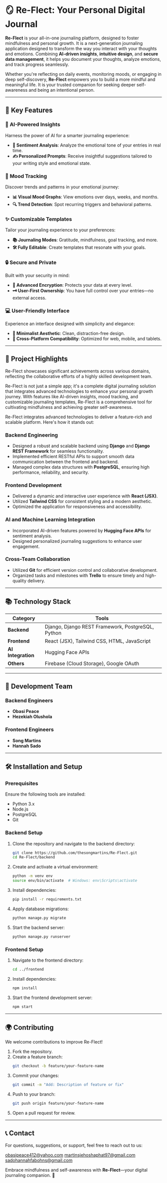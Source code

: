 # 🪞 **Re-Flect**: Your Personal Digital Journal  

**Re-Flect** is your all-in-one journaling platform, designed to foster mindfulness and personal growth. It is a next-generation journaling application designed to transform the way you interact with your thoughts and emotions. Combining **AI-driven insights**, **intuitive design**, and **secure data management**, it helps you document your thoughts, analyze emotions, and track progress seamlessly. 

Whether you're reflecting on daily events, monitoring moods, or engaging in deep self-discovery, **Re-Flect** empowers you to build a more mindful and meaningful life. It is your trusted companion for seeking deeper self-awareness and being an intentional person.

---

## 🌟 **Key Features**  

### 🤖 **AI-Powered Insights**  
Harness the power of AI for a smarter journaling experience:  
- **🧠 Sentiment Analysis**: Analyze the emotional tone of your entries in real time.  
- **✍️ Personalized Prompts**: Receive insightful suggestions tailored to your writing style and emotional state.  

### 🌈 **Mood Tracking**  
Discover trends and patterns in your emotional journey:  
- **📊 Visual Mood Graphs**: View emotions over days, weeks, and months.  
- **🔍 Trend Detection**: Spot recurring triggers and behavioral patterns.  

### ✨ **Customizable Templates**  
Tailor your journaling experience to your preferences:  
- **📚 Journaling Modes**: Gratitude, mindfulness, goal tracking, and more.  
- **🛠️ Fully Editable**: Create templates that resonate with your goals.  

### 🔒 **Secure and Private**  
Built with your security in mind:  
- **🔐 Advanced Encryption**: Protects your data at every level.  
- **🗝️ User-First Ownership**: You have full control over your entries—no external access.  

### 💻 **User-Friendly Interface**  
Experience an interface designed with simplicity and elegance:  
- **🎨 Minimalist Aesthetic**: Clean, distraction-free design.  
- **📱 Cross-Platform Compatibility**: Optimized for web, mobile, and tablets.  

---

## 🚀 Project Highlights

Re-Flect showcases significant achievements across various domains, reflecting the collaborative efforts of a highly skilled development team.

Re-Flect is not just a simple app; it's a complete digital journaling solution that integrates advanced technologies to enhance your personal growth journey. With features like AI-driven insights, mood tracking, and customizable journaling templates, Re-Flect is a comprehensive tool for cultivating mindfulness and achieving greater self-awareness.

Re-Flect integrates advanced technologies to deliver a feature-rich and scalable platform. Here's how it stands out:

### **Backend Engineering**
- Designed a robust and scalable backend using **Django** and **Django REST Framework** for seamless functionality.
- Implemented efficient RESTful APIs to support smooth data communication between the frontend and backend.
- Managed complex data structures with **PostgreSQL**, ensuring high performance, reliability, and security.

### **Frontend Development**
- Delivered a dynamic and interactive user experience with **React (JSX)**.
- Utilized **Tailwind CSS** for consistent styling and a modern aesthetic.
- Optimized the application for responsiveness and accessibility.

### **AI and Machine Learning Integration**
- Incorporated AI-driven features powered by **Hugging Face APIs** for sentiment analysis.
- Designed personalized journaling suggestions to enhance user engagement.

### **Cross-Team Collaboration**
- Utilized **Git** for efficient version control and collaborative development.
- Organized tasks and milestones with **Trello** to ensure timely and high-quality delivery.

---

## 📚 Technology Stack

| Category | Tools |
|------------------|--------------------------------------------|
| **Backend** | Django, Django REST Framework, PostgreSQL, Python |
| **Frontend** | React (JSX), Tailwind CSS, HTML, JavaScript|
| **AI Integration**| Hugging Face APIs |
| **Others** | Firebase (Cloud Storage), Google OAuth |


---

## 👥 Development Team

### Backend Engineers
- **Obasi Peace**
- **Hezekiah Olushola**

### Frontend Engineers
- **Song Martins**
- **Hannah Sado**

---


## 🛠️ Installation and Setup

### Prerequisites
Ensure the following tools are installed:
- Python 3.x
- Node.js
- PostgreSQL
- Git

### Backend Setup
1. Clone the repository and navigate to the backend directory:
   ```bash
   git clone https://github.com/thesongmartins/Re-Flect.git
   cd Re-Flect/backend
   ```
2. Create and activate a virtual environment:
   ```bash
   python -m venv env
   source env/bin/activate  # Windows: env\Scripts\activate
   ```
3. Install dependencies:
   ```bash
   pip install -r requirements.txt
   ```
4. Apply database migrations:
   ```bash
   python manage.py migrate
   ```
5. Start the backend server:
   ```bash
   python manage.py runserver
   ```

### Frontend Setup
1. Navigate to the frontend directory:
   ```bash
   cd ../frontend
   ```
2. Install dependencies:
   ```bash
   npm install
   ```
3. Start the frontend development server:
   ```bash
   npm start
   ```

---

## 🌍 Contributing

We welcome contributions to improve Re-Flect!  
1. Fork the repository.  
2. Create a feature branch:  
   ```bash
   git checkout -b feature/your-feature-name
   ```
3. Commit your changes:  
   ```bash
   git commit -m "Add: Description of feature or fix"
   ```
4. Push to your branch:  
   ```bash
   git push origin feature/your-feature-name
   ```
5. Open a pull request for review.

---

## 📞 Contact

For questions, suggestions, or support, feel free to reach out to us:

obasipeace412@yahoo.com
martinsjehoshaphat97@gmail.com
sadohannahfabohns@gmail.com


Embrace mindfulness and self-awareness with **Re-Flect**—your digital journaling companion. 🚀
```